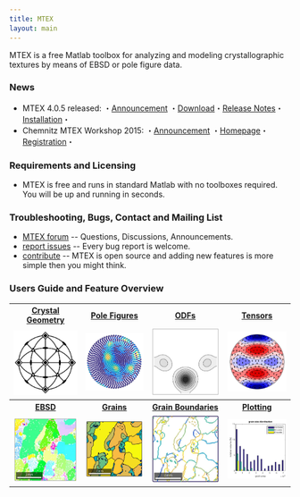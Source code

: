 ```yaml
---
title: MTEX
layout: main
---
```


MTEX is a free Matlab toolbox for analyzing and modeling crystallographic
textures by means of EBSD or pole figure data.

### News

* MTEX 4.0.5 released:  ・[Announcement](https://groups.google.com/forum/?fromgroups=#!topic/mtexmail/rlmxbg1dn6Q) ・[Download](https://github.com/mtex-toolbox/mtex/releases/download/mtex-4.0.5/mtex-4.0.5.zip)・[Release Notes](files/doc/changelog.html)・[Installation](download)・
* Chemnitz MTEX Workshop 2015: ・[Announcement](https://groups.google.com/forum/#!topic/mtexmail/bNJLll7UnQA) ・[Homepage](http://www-user.tu-chemnitz.de/~rahi/mtexWorkshop15)・[Registration](http://www-user.tu-chemnitz.de/~rahi/mtexWorkshop15/registration.php)・

### Requirements and Licensing

* MTEX is free and runs in standard Matlab with no toolboxes required. You will
be up and running in seconds.


### Troubleshooting, Bugs, Contact and Mailing List


 * [MTEX forum](https://groups.google.com/forum/?fromgroups=#!topic/mtexmail)
  -- Questions, Discussions, Announcements.
 * [report issues](https://github.com/mtex-toolbox/mtex/issues) -- Every bug
   report is welcome.
 * [contribute](https://github.com/mtex-toolbox/mtex) -- MTEX is open
   source and adding new features is more simple then you might think.

### Users Guide and Feature Overview ###

<table border='0' cellpadding='5' width = "940px" style="width:100%" >
  <tr>
	<th><a href="files/doc/CrystalGeometry.html">Crystal Geometry</a></th>
	<th><a href="files/doc/PoleFigureAnalysis.html">Pole Figures</a></th>
	<th><a href="files/doc/ODFAnalysis.html">ODFs</a></th>
	<th><a href="files/doc/MaterialTensors.html">Tensors</a></th>
  </tr>
  <tr>
	<td align="center"><a href="files/doc/CrystalGeometry.html">
	  <img src="files/pic/cubic.jpg" width = "230" align="center" alt=""  border="0"/></a></td>
	<td align="center"><a href="files/doc/PoleFigureAnalysis.html">
	  <img src="files/pic/pf.jpg"    width = "230" alt=""  border="0" ></a></td>
	<td align="center"><a href="files/doc/ODFAnalysis.html">
	  <img src="files/pic/odf.jpg"  width = "230"  alt=""  border="0" ></a></td>
	<td align="center"><a href="files/doc/MaterialTensors.html">
	  <img src="files/pic/tensor.jpg" width = "230" alt=""  border="0" ></a></td>
  </tr>
  <tr>
  	<th><a href="files/doc/EBSDAnalysis.html">EBSD</a></th>
	<th><a href="files/doc/GrainAnalysis.html">Grains</a></th>
	<th><a href="files/doc/BoundaryAnalysis.html">Grain Boundaries</a></th>
	<th><a href="files/doc/Plotting.html">Plotting</a></th>
  </tr>
  <tr>
	<td align="center"><a href="files/doc/EBSDAnalysis.html">
	  <img src="files/pic/ebsdDoc.jpg" width = "230" align="center" alt=""  border="0"/></a></td>
	<td align="center"><a href="files/doc/GrainAnalysis.html">
	  <img src="files/pic/grains.jpg"  width = "230" alt=""  border="0" ></a></td>
	<td align="center"><a href="files/doc/BoundaryAnalysis.html">
	  <img src="files/pic/boundary.jpg" width = "230" alt=""  border="0" ></a></td>
	<td align="center"><a href="files/doc/Plotting.html">
	  <img src="files/pic/plotting.jpg" width = "230" alt=""  border="0" ></a></td>
  </tr>
</table>
